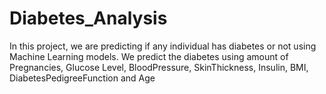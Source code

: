 # Diabetes_Analysis
In this project, we are predicting if any individual has diabetes or not using Machine Learning models. We predict the diabetes using amount of Pregnancies, Glucose Level, BloodPressure, SkinThickness, Insulin, BMI, DiabetesPedigreeFunction and Age
